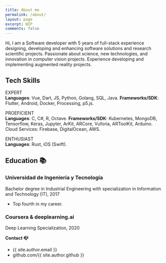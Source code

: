 ```yaml
---
title: About me
permalink: /about/
layout: page
excerpt: WIP
comments: false
---
```


Hi, I am a Software developer with 5 years of full-stack experience designing, developing and enhancing software solutions and research scientific projects. Passionate about science, new technologies, and innovation in computer vision projects. Experience developing and implementing augmented reality projects.

## Tech Skills 
EXPERT\
**Languages**: Vue, Dart, JS, Python, Golang, SQL, Java. **Frameworks/SDK**: Flutter, Android, Docker, Processing, p5.js.

PROEFICIENT\
**Languages**: C, C#, R, Octave. **Frameworks/SDK**: Kubernetes, MongoDB, Tensorflow, Keras, Jupyter, ArKit, ARCore, Vuforia, ARToolKit, Arduino. Cloud Services: Firebase, DigitalOcean, AWS.

ENTHUSIAST\
**Languages**: Rust, iOS (Swift).


## Education 📚

### Universidad de Ingeniería y Tecnología

Bachelor degree in Industrial Engineering with specialization in Information and Technology (IT), 2017

- Top fourth in my career.

### Coursera & deeplearning.ai

Deep Learning Specialization, 2020

**Contact 📪**

- {{ site.author.email }}
- github.com/{{ site.author.github }}
